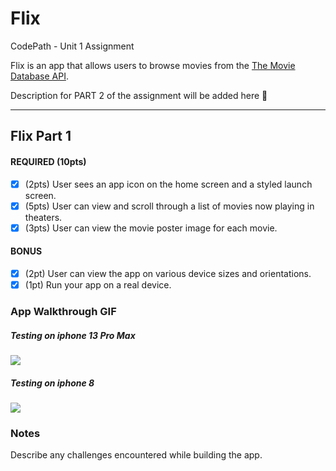 # Flix
CodePath - Unit 1 Assignment

Flix is an app that allows users to browse movies from the [The Movie Database API](http://docs.themoviedb.apiary.io/#).

Description for PART 2 of the assignment will be added here
📝

---

## Flix Part 1

#### REQUIRED (10pts)
- [X] (2pts) User sees an app icon on the home screen and a styled launch screen.
- [X] (5pts) User can view and scroll through a list of movies now playing in theaters.
- [X] (3pts) User can view the movie poster image for each movie.

#### BONUS
- [X] (2pt) User can view the app on various device sizes and orientations.
- [X] (1pt) Run your app on a real device.

### App Walkthrough GIF

##### Testing on iphone 13 Pro Max

<img src='https://recordit.co/SQCLg6gOW6.gif'/><br>

##### Testing on iphone 8 

<img src='https://recordit.co/94Gv4kIEzb.gif'/><br>

### Notes
Describe any challenges encountered while building the app.
